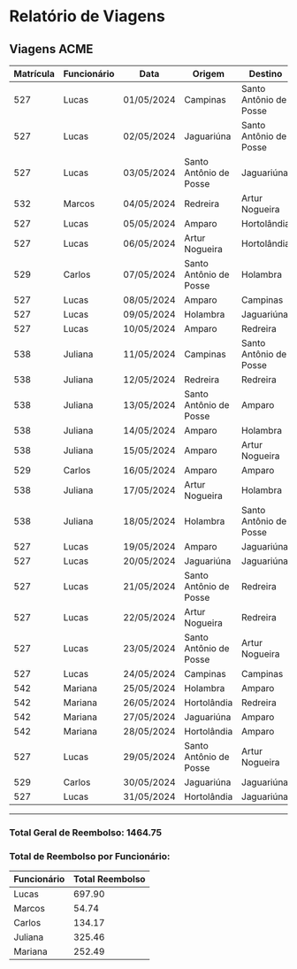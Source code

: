 # Relatório de Viagens

## Viagens ACME

| Matrícula | Funcionário | Data       | Origem         | Destino        | Distância | Preço | Total  | Reembolso |
|-----------|-------------|------------|----------------|----------------|-----------|-------|--------|-----------|
| 527 | Lucas | 01/05/2024 | Campinas | Santo Antônio de Posse | 45 | 3.92 | 176.40 | 58.80 |
| 527 | Lucas | 02/05/2024 | Jaguariúna | Santo Antônio de Posse | 24 | 3.86 | 92.64 | 30.88 |
| 527 | Lucas | 03/05/2024 | Santo Antônio de Posse | Jaguariúna | 17 | 3.95 | 67.15 | 22.38 |
| 532 | Marcos | 04/05/2024 | Redreira | Artur Nogueira | 42 | 3.91 | 164.22 | 54.74 |
| 527 | Lucas | 05/05/2024 | Amparo | Hortolândia | 59 | 3.84 | 226.56 | 75.52 |
| 527 | Lucas | 06/05/2024 | Artur Nogueira | Hortolândia | 48 | 3.84 | 184.32 | 61.44 |
| 529 | Carlos | 07/05/2024 | Santo Antônio de Posse | Holambra | 36 | 3.75 | 135.00 | 45.00 |
| 527 | Lucas | 08/05/2024 | Amparo | Campinas | 36 | 3.69 | 132.84 | 44.28 |
| 527 | Lucas | 09/05/2024 | Holambra | Jaguariúna | 17 | 3.73 | 63.41 | 21.14 |
| 527 | Lucas | 10/05/2024 | Amparo | Redreira | 25 | 3.87 | 96.75 | 32.25 |
| 538 | Juliana | 11/05/2024 | Campinas | Santo Antônio de Posse | 20 | 3.98 | 79.60 | 26.53 |
| 538 | Juliana | 12/05/2024 | Redreira | Redreira | 22 | 3.99 | 87.78 | 29.26 |
| 538 | Juliana | 13/05/2024 | Santo Antônio de Posse | Amparo | 35 | 3.84 | 134.40 | 44.80 |
| 538 | Juliana | 14/05/2024 | Amparo | Holambra | 57 | 3.80 | 216.60 | 72.20 |
| 538 | Juliana | 15/05/2024 | Amparo | Artur Nogueira | 41 | 3.93 | 161.13 | 53.71 |
| 529 | Carlos | 16/05/2024 | Amparo | Amparo | 41 | 3.82 | 156.62 | 52.21 |
| 538 | Juliana | 17/05/2024 | Artur Nogueira | Holambra | 41 | 3.94 | 161.54 | 53.85 |
| 538 | Juliana | 18/05/2024 | Holambra | Santo Antônio de Posse | 34 | 3.98 | 135.32 | 45.11 |
| 527 | Lucas | 19/05/2024 | Amparo | Jaguariúna | 32 | 3.95 | 126.40 | 42.13 |
| 527 | Lucas | 20/05/2024 | Jaguariúna | Jaguariúna | 41 | 3.83 | 157.03 | 52.34 |
| 527 | Lucas | 21/05/2024 | Santo Antônio de Posse | Redreira | 29 | 3.83 | 111.07 | 37.02 |
| 527 | Lucas | 22/05/2024 | Artur Nogueira | Redreira | 20 | 3.74 | 74.80 | 24.93 |
| 527 | Lucas | 23/05/2024 | Santo Antônio de Posse | Artur Nogueira | 43 | 3.92 | 168.56 | 56.19 |
| 527 | Lucas | 24/05/2024 | Campinas | Campinas | 56 | 3.71 | 207.76 | 69.25 |
| 542 | Mariana | 25/05/2024 | Holambra | Amparo | 54 | 3.88 | 209.52 | 69.84 |
| 542 | Mariana | 26/05/2024 | Hortolândia | Redreira | 38 | 3.77 | 143.26 | 47.75 |
| 542 | Mariana | 27/05/2024 | Jaguariúna | Amparo | 48 | 3.90 | 187.20 | 62.40 |
| 542 | Mariana | 28/05/2024 | Hortolândia | Amparo | 58 | 3.75 | 217.50 | 72.50 |
| 527 | Lucas | 29/05/2024 | Santo Antônio de Posse | Artur Nogueira | 36 | 3.70 | 133.20 | 44.40 |
| 529 | Carlos | 30/05/2024 | Jaguariúna | Jaguariúna | 28 | 3.96 | 110.88 | 36.96 |
| 527 | Lucas | 31/05/2024 | Hortolândia | Jaguariúna | 20 | 3.74 | 74.80 | 24.93 |


---
### Total Geral de Reembolso: 1464.75

### Total de Reembolso por Funcionário:

| Funcionário | Total Reembolso |
|-------------|-----------------|
| Lucas | 697.90 |
| Marcos | 54.74 |
| Carlos | 134.17 |
| Juliana | 325.46 |
| Mariana | 252.49 |

